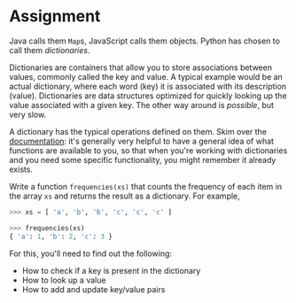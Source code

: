 # Assignment

Java calls them `Map`s, JavaScript calls them objects.
Python has chosen to call them *dictionaries*.

Dictionaries are containers that allow you to
store associations between values, commonly called the key and value.
A typical example would be an actual
dictionary, where each word (key)
it is associated with its description (value).
Dictionaries are data structures optimized for
quickly looking up the value associated with a given
key. The other way around is *possible*, but very slow.

A dictionary has the typical operations defined
on them. Skim over the [documentation](https://docs.python.org/3/tutorial/datastructures.html#dictionaries):
it's generally very helpful to have a general
idea of what functions are available to you, so
that when you're working with dictionaries and you
need some specific functionality, you might remember it
already exists.

Write a function `frequencies(xs)` that counts the frequency
of each item in the array `xs` and returns the result as a dictionary.
For example,

```python
>>> xs = [ 'a', 'b', 'b', 'c', 'c', 'c' ]

>>> frequencies(xs)
{ 'a': 1, 'b': 2, 'c': 3 }
```

For this, you'll need to find out the following:

* How to check if a key is present in the dictionary
* How to look up a value
* How to add and update key/value pairs
